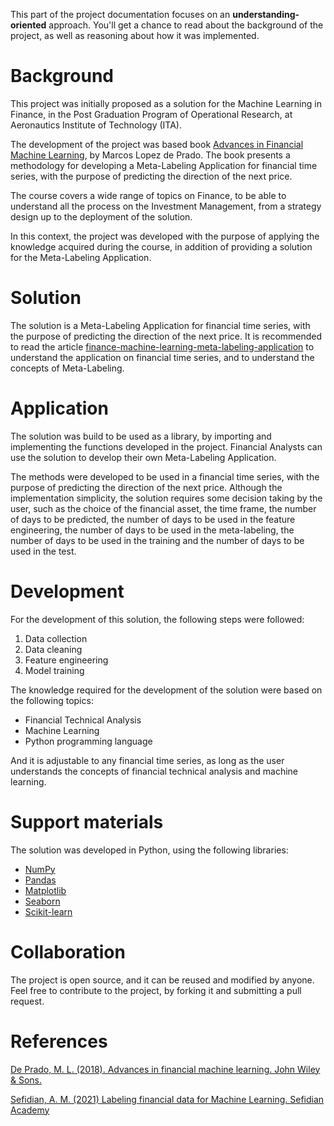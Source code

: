 This part of the project documentation focuses on an **understanding-oriented**
approach. You'll get a chance to read about the background of the project, as well as
reasoning about how it was implemented.

# Background

This project was initially proposed as a solution for the Machine Learning in Finance,
in the Post Graduation Program of Operational Research, at Aeronautics Institute of
Technology (ITA).

The development of the project was based book
[Advances in Financial Machine Learning](
https://www.wiley.com/en-us/Advances+in+Financial+Machine+Learning-p-9781119482086),
by Marcos Lopez de Prado. The book presents a methodology for developing a
Meta-Labeling Application for financial time series, with the purpose of predicting
the direction of the next price.

The course covers a wide range of topics on Finance, to be able to understand all
the process on the Investment Management, from a strategy design up to the deployment
of the solution.

In this context, the project was developed with the purpose of applying the
knowledge acquired during the course, in addition of providing a solution for the
Meta-Labeling Application.

# Solution

The solution is a Meta-Labeling Application for financial time series, with the
purpose of predicting the direction of the next price. It is recommended to read
the article [finance-machine-learning-meta-labeling-application](
/materials/lima2023finance.pdf) to understand the application on financial
time series, and to understand the concepts of Meta-Labeling.

# Application

The solution was build to be used as a library, by importing and implementing the
functions developed in the project. Financial Analysts can use the solution to
develop their own Meta-Labeling Application.

The methods were developed to be used in a financial time series, with the purpose
of predicting the direction of the next price. Although the implementation simplicity,
the solution requires some decision taking by the user, such as the choice of the
financial asset, the time frame, the number of days to be predicted, the number of
days to be used in the feature engineering, the number of days to be used in the
meta-labeling, the number of days to be used in the training and the number of days
to be used in the test.

# Development

For the development of this solution, the following steps were followed:

1. Data collection
2. Data cleaning
3. Feature engineering
4. Model training

The knowledge required for the development of the solution were based on the
following topics:

- Financial Technical Analysis
- Machine Learning
- Python programming language

And it is adjustable to any financial time series, as long as the user
understands the concepts of financial technical analysis and machine learning.

# Support materials

The solution was developed in Python, using the following libraries:

- [NumPy](https://numpy.org/)
- [Pandas](https://pandas.pydata.org/)
- [Matplotlib](https://matplotlib.org/)
- [Seaborn](https://seaborn.pydata.org/)
- [Scikit-learn](https://scikit-learn.org/stable/)

# Collaboration

The project is open source, and it can be reused and modified by anyone. Feel free
to contribute to the project, by forking it and submitting a pull request.

# References

[De Prado, M. L. (2018). Advances in financial machine learning. John Wiley & Sons.](
https://www.wiley.com/en-us/Advances+in+Financial+Machine+Learning-p-9781119482086)

[Sefidian, A. M. (2021) Labeling financial data for Machine Learning. Sefidian Academy](
    https://www.sefidian.com/2021/06/26/labeling-financial-data-for-machine-learning/)
